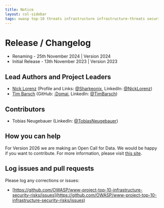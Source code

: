 ```yaml
---
title: Notice
layout: col-sidebar
tags: owasp top-10 threats infrastructure infrastructure-threats security risks infrastructure-security-risks notice
---
```


# Release / Changelog

- Renaming - 25th November 2024 | Version 2024
- Initial Release - 13th November 2023 | Version 2023

## Lead Authors and Project Leaders

- [Nick Lorenz](mailto:nick.lorenz@owasp.org) (Profile and Links: [@Sharkeonix](http://sharkeonix.com), LinkedIn: [@NickLorenz](https://www.linkedin.com/in/nicklorenz))
- [Tim Barsch](mailto:tim.barsch@owasp.org) (GitHub: [:Domai](https://github.com/domai-tb), LinkedIn: [@TimBarsch](https://www.linkedin.com/in/domai-tb))

## Contributors

- Tobias Neugebauer (LinkedIn: [@TobiasNeugebauer](https://www.linkedin.com/in/tobiasneugebauer))

## How you can help

For Version 2026 we are making an Open Call for Data. We would be happy if you want to contribute.
For more information, please visit [this site](./INT_2024-Open_Call_for_Data.md).

## Log issues and pull requests

Please log any corrections or issues:

- [https://github.com/OWASP/www-project-top-10-infrastructure-security-risks/issues](https://github.com/OWASP/www-project-top-10-infrastructure-security-risks/issues)
